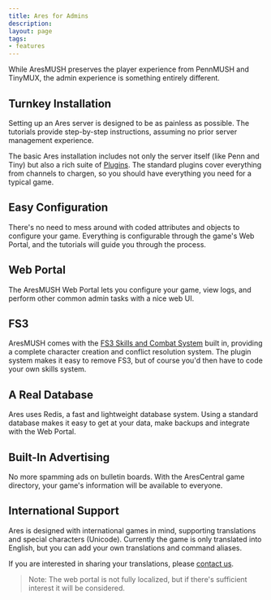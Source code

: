 ```yaml
---
title: Ares for Admins
description:
layout: page
tags: 
- features
---
```


While AresMUSH preserves the player experience from PennMUSH and TinyMUX, the admin experience is something entirely different.

## Turnkey Installation
Setting up an Ares server is designed to be as painless as possible. The tutorials provide step-by-step instructions, assuming no prior server management experience.

The basic Ares installation includes not only the server itself (like Penn and Tiny) but also a rich suite of [Plugins](/help). The standard plugins cover everything from channels to chargen, so you should have everything you need for a typical game.

## Easy Configuration

There's no need to mess around with coded attributes and objects to configure your game.  Everything is configurable through the game's Web Portal, and the tutorials will guide you through the process.

## Web Portal

The AresMUSH Web Portal lets you configure your game, view logs, and perform other common admin tasks with a nice web UI.

## FS3

AresMUSH comes with the [FS3 Skills and Combat System](/fs3/fs3-3) built in, providing a complete character creation and conflict resolution system.   The plugin system makes it easy to remove FS3, but of course you'd then have to code your own skills system.

## A Real Database

Ares uses Redis, a fast and lightweight database system. Using a standard database makes it easy to get at your data, make backups and integrate with the Web Portal.

## Built-In Advertising

No more spamming ads on bulletin boards.  With the AresCentral game directory, your game's information will be available to everyone.  

## International Support

Ares is designed with international games in mind, supporting translations and special characters (Unicode). Currently the game is only translated into English, but you can add your own translations and command aliases.

If you are interested in sharing your translations, please [contact us](/feedback).

> Note: The web portal is not fully localized, but if there's sufficient interest it will be considered.